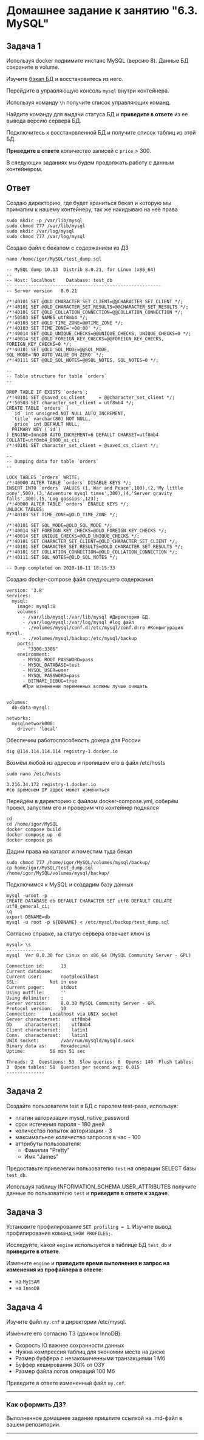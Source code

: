 # Домашнее задание к занятию "6.3. MySQL"

## Задача 1

Используя docker поднимите инстанс MySQL (версию 8). Данные БД сохраните в volume.

Изучите [бэкап БД](https://github.com/netology-code/virt-homeworks/tree/master/06-db-03-mysql/test_data) и 
восстановитесь из него.

Перейдите в управляющую консоль `mysql` внутри контейнера.

Используя команду `\h` получите список управляющих команд.

Найдите команду для выдачи статуса БД и **приведите в ответе** из ее вывода версию сервера БД.

Подключитесь к восстановленной БД и получите список таблиц из этой БД.

**Приведите в ответе** количество записей с `price` > 300.

В следующих заданиях мы будем продолжать работу с данным контейнером.

## Ответ

Создаю директорию, где будет храниться бекап и которую мы примапим к нашему контейнеру, так же накидываю на неё права

```
sudo mkdir -p /var/lib/mysql
sudo chmod 777 /var/lib/mysql
sudo mkdir /var/log/mysql
sudo chmod 777 /var/log/mysql

```
Создаю файл с бекапом с содержанием из ДЗ
```
nano /home/igor/MySQL/test_dump.sql
```
```
-- MySQL dump 10.13  Distrib 8.0.21, for Linux (x86_64)
--
-- Host: localhost    Database: test_db
-- ------------------------------------------------------
-- Server version	8.0.21

/*!40101 SET @OLD_CHARACTER_SET_CLIENT=@@CHARACTER_SET_CLIENT */;
/*!40101 SET @OLD_CHARACTER_SET_RESULTS=@@CHARACTER_SET_RESULTS */;
/*!40101 SET @OLD_COLLATION_CONNECTION=@@COLLATION_CONNECTION */;
/*!50503 SET NAMES utf8mb4 */;
/*!40103 SET @OLD_TIME_ZONE=@@TIME_ZONE */;
/*!40103 SET TIME_ZONE='+00:00' */;
/*!40014 SET @OLD_UNIQUE_CHECKS=@@UNIQUE_CHECKS, UNIQUE_CHECKS=0 */;
/*!40014 SET @OLD_FOREIGN_KEY_CHECKS=@@FOREIGN_KEY_CHECKS, FOREIGN_KEY_CHECKS=0 */;
/*!40101 SET @OLD_SQL_MODE=@@SQL_MODE, SQL_MODE='NO_AUTO_VALUE_ON_ZERO' */;
/*!40111 SET @OLD_SQL_NOTES=@@SQL_NOTES, SQL_NOTES=0 */;

--
-- Table structure for table `orders`
--

DROP TABLE IF EXISTS `orders`;
/*!40101 SET @saved_cs_client     = @@character_set_client */;
/*!50503 SET character_set_client = utf8mb4 */;
CREATE TABLE `orders` (
  `id` int unsigned NOT NULL AUTO_INCREMENT,
  `title` varchar(80) NOT NULL,
  `price` int DEFAULT NULL,
  PRIMARY KEY (`id`)
) ENGINE=InnoDB AUTO_INCREMENT=6 DEFAULT CHARSET=utf8mb4 COLLATE=utf8mb4_0900_ai_ci;
/*!40101 SET character_set_client = @saved_cs_client */;

--
-- Dumping data for table `orders`
--

LOCK TABLES `orders` WRITE;
/*!40000 ALTER TABLE `orders` DISABLE KEYS */;
INSERT INTO `orders` VALUES (1,'War and Peace',100),(2,'My little pony',500),(3,'Adventure mysql times',300),(4,'Server gravity falls',300),(5,'Log gossips',123);
/*!40000 ALTER TABLE `orders` ENABLE KEYS */;
UNLOCK TABLES;
/*!40103 SET TIME_ZONE=@OLD_TIME_ZONE */;

/*!40101 SET SQL_MODE=@OLD_SQL_MODE */;
/*!40014 SET FOREIGN_KEY_CHECKS=@OLD_FOREIGN_KEY_CHECKS */;
/*!40014 SET UNIQUE_CHECKS=@OLD_UNIQUE_CHECKS */;
/*!40101 SET CHARACTER_SET_CLIENT=@OLD_CHARACTER_SET_CLIENT */;
/*!40101 SET CHARACTER_SET_RESULTS=@OLD_CHARACTER_SET_RESULTS */;
/*!40101 SET COLLATION_CONNECTION=@OLD_COLLATION_CONNECTION */;
/*!40111 SET SQL_NOTES=@OLD_SQL_NOTES */;

-- Dump completed on 2020-10-11 18:15:33
```
Создаю docker-compose файл следующего содержания
```
version: '3.8'
services:
  mysql:
    image: mysql:8
    volumes:
      - /var/lib/mysql:/var/lib/mysql #Директория БД.
      - /var/log/mysql:/var/log/mysql #log файл
      - ./volumes/mysql/conf.d:/etc/mysql/conf.d:ro #Конфигурация mysql.
      - ./volumes/mysql/backup:/etc/mysql/backup
    ports:
      - "3306:3306"
    environment:
      - MYSQL_ROOT_PASSWORD=pass
      - MYSQL_DATABASE=test
      - MYSQL_USER=user
      - MYSQL_PASSWORD=pass
      - BITNAMI_DEBUG=true
      #При изменении переменных волюмы лучше очищать


volumes:
  db-data-mysql:

networks:
  mysqlnetwork000:
    driver: 'local'
```
Обеспечим работоспособность докера для России
```
dig @114.114.114.114 registry-1.docker.io
```
Возмём любой из адресов и пропишем его в файл /etc/hosts
```
sudo nano /etc/hosts
```
```
3.216.34.172 registry-1.docker.io
#со временем IP адрес может измениться
```
Перейдём в директорию с файлом docker-compose.yml, соберём проект, запустим его и проверим что контейнер поднялся
```
cd
cd /home/igor/MySQL
docker compose build 
docker compose up -d
docker compose ps
```

Дадим права на каталог и поместим туда бекап
```
sudo chmod 777 /home/igor/MySQL/volumes/mysql/backup/
cp home/igor/MySQL/test_dump.sql /home/igor/MySQL/volumes/mysql/backup/

```
Подключимся к MySQL и создадим базу данных
```
mysql -uroot -p
CREATE DATABASE db DEFAULT CHARACTER SET utf8 DEFAULT COLLATE utf8_general_ci;
\q
export DBNAME=db
mysql -u root -p ${DBNAME} < /etc/mysql/backup/test_dump.sql
```
Согласно справке, за статус сервера отвечает ключ \s
```
mysql> \s
--------------
mysql  Ver 8.0.30 for Linux on x86_64 (MySQL Community Server - GPL)

Connection id:		13
Current database:	
Current user:		root@localhost
SSL:			Not in use
Current pager:		stdout
Using outfile:		''
Using delimiter:	;
Server version:		8.0.30 MySQL Community Server - GPL
Protocol version:	10
Connection:		Localhost via UNIX socket
Server characterset:	utf8mb4
Db     characterset:	utf8mb4
Client characterset:	latin1
Conn.  characterset:	latin1
UNIX socket:		/var/run/mysqld/mysqld.sock
Binary data as:		Hexadecimal
Uptime:			56 min 51 sec

Threads: 2  Questions: 53  Slow queries: 0  Opens: 140  Flush tables: 3  Open tables: 58  Queries per second avg: 0.015
--------------

```



## Задача 2

Создайте пользователя test в БД c паролем test-pass, используя:
- плагин авторизации mysql_native_password
- срок истечения пароля - 180 дней 
- количество попыток авторизации - 3 
- максимальное количество запросов в час - 100
- аттрибуты пользователя:
    - Фамилия "Pretty"
    - Имя "James"

Предоставьте привелегии пользователю `test` на операции SELECT базы `test_db`.
    
Используя таблицу INFORMATION_SCHEMA.USER_ATTRIBUTES получите данные по пользователю `test` и 
**приведите в ответе к задаче**.

## Задача 3

Установите профилирование `SET profiling = 1`.
Изучите вывод профилирования команд `SHOW PROFILES;`.

Исследуйте, какой `engine` используется в таблице БД `test_db` и **приведите в ответе**.

Измените `engine` и **приведите время выполнения и запрос на изменения из профайлера в ответе**:
- на `MyISAM`
- на `InnoDB`

## Задача 4 

Изучите файл `my.cnf` в директории /etc/mysql.

Измените его согласно ТЗ (движок InnoDB):
- Скорость IO важнее сохранности данных
- Нужна компрессия таблиц для экономии места на диске
- Размер буффера с незакомиченными транзакциями 1 Мб
- Буффер кеширования 30% от ОЗУ
- Размер файла логов операций 100 Мб

Приведите в ответе измененный файл `my.cnf`.

---

### Как оформить ДЗ?

Выполненное домашнее задание пришлите ссылкой на .md-файл в вашем репозитории.

---
